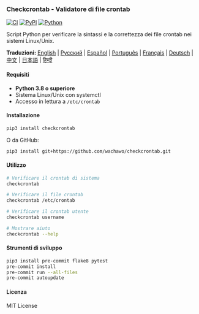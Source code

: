 ### Checkcrontab - Validatore di file crontab

[![CI](https://github.com/wachawo/checkcrontab/actions/workflows/ci.yml/badge.svg)](https://github.com/wachawo/checkcrontab/actions/workflows/ci.yml)
[![PyPI](https://img.shields.io/pypi/v/checkcrontab.svg)](https://pypi.org/project/checkcrontab/)
[![Python](https://img.shields.io/pypi/pyversions/checkcrontab.svg)](https://pypi.org/project/checkcrontab/)

Script Python per verificare la sintassi e la correttezza dei file crontab nei sistemi Linux/Unix.

**Traduzioni:** [English](../README.md) | [Русский](README_RU.md) | [Español](README_ES.md) | [Português](README_PT.md) | [Français](README_FR.md) | [Deutsch](README_DE.md) | [中文](README_ZH.md) | [日本語](README_JA.md) | [हिन्दी](README_HI.md)

#### Requisiti

- **Python 3.8 o superiore**
- Sistema Linux/Unix con systemctl
- Accesso in lettura a `/etc/crontab`

#### Installazione

```bash
pip3 install checkcrontab
```

O da GitHub:

```bash
pip3 install git+https://github.com/wachawo/checkcrontab.git
```

#### Utilizzo

```bash
# Verificare il crontab di sistema
checkcrontab

# Verificare il file crontab
checkcrontab /etc/crontab

# Verificare il crontab utente
checkcrontab username

# Mostrare aiuto
checkcrontab --help
```

#### Strumenti di sviluppo

```bash
pip3 install pre-commit flake8 pytest
pre-commit install
pre-commit run --all-files
pre-commit autoupdate
```

#### Licenza

MIT License
